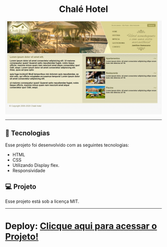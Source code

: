 
<h1 align="center"> Chalé Hotel </h1>

<p align="center">
  <img alt="imagem" src=./assets/chale-hotel.png>
</p>

---

## 🚀 Tecnologias

Esse projeto foi desenvolvido com as seguintes tecnologias:

- HTML
- CSS
- Utilizando Display flex.
- Responsividade

## 💻 Projeto

Esse projeto está sob a licença MIT.

---

Deploy:
[Clicque aqui para acessar o Projeto!](https://noticia-cidade.vercel.app/index.html)
=======





